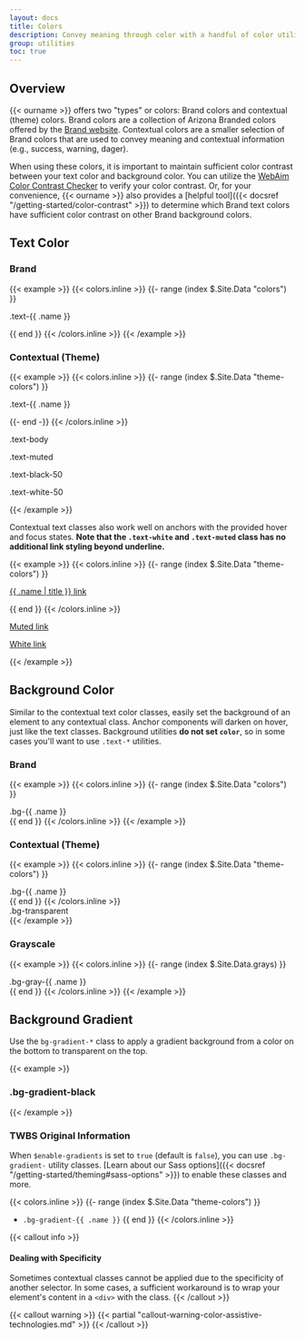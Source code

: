 ```yaml
---
layout: docs
title: Colors
description: Convey meaning through color with a handful of color utility classes. Includes support for styling links with hover states, too.
group: utilities
toc: true
---
```


## Overview

{{< ourname >}} offers two "types" or colors: Brand colors and contextual (theme) colors. Brand colors are a collection of Arizona Branded colors offered by the <a href="https://brand.arizona.edu/ua-color-palette" target="_blank">Brand website</a>. Contextual colors are a smaller selection of Brand colors that are used to convey meaning and contextual information (e.g., success, warning, dager).

When using these colors, it is important to maintain sufficient color contrast between your text color and background color. You can utilize the <a href="https://webaim.org/resources/contrastchecker/" target="_blank">WebAim Color Contrast Checker</a> to verify your color contrast. Or, for your convenience, {{< ourname >}} also provides a [helpful tool]({{< docsref "/getting-started/color-contrast" >}}) to determine which Brand text colors have sufficient color contrast on other Brand background colors.

## Text Color

### Brand

{{< example >}}
{{< colors.inline >}}
{{- range (index $.Site.Data "colors") }}
<p class="text-{{ .name }}{{ if or (eq .name "white") (eq .name "cool-gray") (eq .name "warm-gray") }} bg-dark{{ end }}">.text-{{ .name }}</p>{{ end }}
{{< /colors.inline >}}
{{< /example >}}

### Contextual (Theme)

{{< example >}}
{{< colors.inline >}}
{{- range (index $.Site.Data "theme-colors") }}
<p class="text-{{ .name }}{{ if eq .name "light" }} bg-dark{{ end }}">.text-{{ .name }}</p>
{{- end -}}
{{< /colors.inline >}}
<p class="text-body">.text-body</p>
<p class="text-muted">.text-muted</p>
<p class="text-black-50">.text-black-50</p>
<p class="text-white-50 bg-dark">.text-white-50</p>
{{< /example >}}

Contextual text classes also work well on anchors with the provided hover and focus states. **Note that the `.text-white` and `.text-muted` class has no additional link styling beyond underline.**

{{< example >}}
{{< colors.inline >}}
{{- range (index $.Site.Data "theme-colors") }}
<p><a href="#" class="text-{{ .name }}{{ if eq .name "light" }} bg-dark{{ end }}">{{ .name | title }} link</a></p>{{ end }}
{{< /colors.inline >}}
<p><a href="#" class="text-muted">Muted link</a></p>
<p><a href="#" class="text-white bg-dark">White link</a></p>
{{< /example >}}


## Background Color

Similar to the contextual text color classes, easily set the background of an element to any contextual class. Anchor components will darken on hover, just like the text classes. Background utilities **do not set `color`**, so in some cases you'll want to use `.text-*` utilities.

### Brand

{{< example >}}
{{< colors.inline >}}
{{- range (index $.Site.Data "colors") }}
<div class="p-3 mb-2 bg-{{ .name }}">.bg-{{ .name }}</div>
{{ end }}
{{< /colors.inline >}}
{{< /example >}}

### Contextual (Theme)

{{< example >}}
{{< colors.inline >}}
{{- range (index $.Site.Data "theme-colors") }}
<div class="p-3 mb-2 bg-{{ .name }}">.bg-{{ .name }}</div>
{{ end }}
{{< /colors.inline >}}
<div class="p-3 mb-2 bg-transparent text-dark">.bg-transparent</div>
{{< /example >}}

### Grayscale

{{< example >}}
{{< colors.inline >}}
{{- range (index $.Site.Data.grays) }}
<div class="p-3 mb-2 bg-gray-{{ .name }}">.bg-gray-{{ .name }}</div>
{{ end }}
{{< /colors.inline >}}
{{< /example >}}

## Background Gradient
Use the `bg-gradient-*` class to apply a gradient background from a color on the bottom to transparent on the top.

{{< example >}}
<h3 class="bold p-card pt-8 bg-gradient-black text-white">.bg-gradient-black</h3>
{{< /example >}}

### TWBS Original Information
When `$enable-gradients` is set to `true` (default is `false`), you can use `.bg-gradient-` utility classes. [Learn about our Sass options]({{< docsref "/getting-started/theming#sass-options" >}}) to enable these classes and more.

{{< colors.inline >}}
{{- range (index $.Site.Data "theme-colors") }}
- `.bg-gradient-{{ .name }}`
{{ end }}
{{< /colors.inline >}}

{{< callout info >}}
#### Dealing with Specificity

Sometimes contextual classes cannot be applied due to the specificity of another selector. In some cases, a sufficient workaround is to wrap your element's content in a `<div>` with the class.
{{< /callout >}}

{{< callout warning >}}
{{< partial "callout-warning-color-assistive-technologies.md" >}}
{{< /callout >}}

